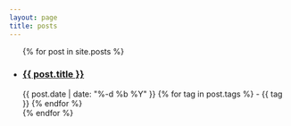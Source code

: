 ```yaml
---
layout: page
title: posts
---
```


<div class="home">
  <!-- <h2 class="post-list-heading">notes</h2> -->

  <ul class="post-list">
    {% for post in site.posts %}
    <li>
      <h3 id="no-pad">
        <a
          {% if post.tags contains "paper" or post.tags contains "dissertation" %}
          class="post-link-highlighted"
          {% else %}
          class="post-link"
          {% endif %}
          href="{{ post.url | prepend: site.baseurl }}"
        >
          {{ post.title }}
        </a>
      </h3>
      <span class="post-meta">
        {{ post.date | date: "%-d %b %Y" }}
      </span>
      <span class="post-tags">
        {% for tag in post.tags %}
        - {{ tag }}
        {% endfor %}
      </span>
    </li>
    {% endfor %}
  </ul>

</div>